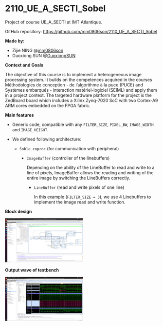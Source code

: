 # 2110_UE_A_SECTI_Sobel

Project of course UE_A_SECTI at IMT Atlantique.

GitHub repository: https://github.com/mm0806son/2110_UE_A_SECTI_Sobel

**Made by:**

- Zijie NING @[mm0806son](https://github.com/mm0806son)
- Guoxiong SUN @[GuoxiongSUN](https://github.com/GuoxiongSUN)

**Context and Goals**

The objective of this course is to implement a heterogeneous image processing system. It builds on the competences acquired in the courses Méthodologies de conception - de l’algorithme à la puce (PUCE) and Systèmes embarqués - interaction matériel-logiciel (SEIML) and apply them in a project context. The targeted hardware platform for the project is the ZedBoard board which includes a Xilinx Zynq-7020 SoC with two Cortex-A9 ARM cores embedded on the FPGA fabric.

**Main features**

- Generic code, compatible with any `FILTER_SIZE`, `PIXEL_BW`, `IMAGE_WIDTH` and `IMAGE_HEIGHT`.

- We defined following architecture:

  - `Soble_coproc` (for communication with peripheral)

    - `ImageBuffer` (controller of the linebuffers)

      Depending on the ability of the LineBuffer to read and write to a line of pixels, ImageBuffer allows the reading and writing of the entire image by switching the LineBuffers correctly.

      - `LineBuffer` (read and write pixels of one line)

        In this example (`FILTER_SIZE = 3`), we use 4 Linebuffers to implement the image read and write function.

**Block design**

<img src="https://raw.githubusercontent.com/mm0806son/2110_UE_A_SECTI_Sobel/main/readme/Block%20Design.png?token=ART4NBPK5W44V2PU2Z2VLJLBXUGPI" style="zoom: 25%;" />

**Output wave of testbench**

<img src="https://raw.githubusercontent.com/mm0806son/2110_UE_A_SECTI_Sobel/main/readme/wave.png?token=ART4NBKN6B5UIQESGZTMENLBXUGU6" alt="Output wave" style="zoom:25%;" />

